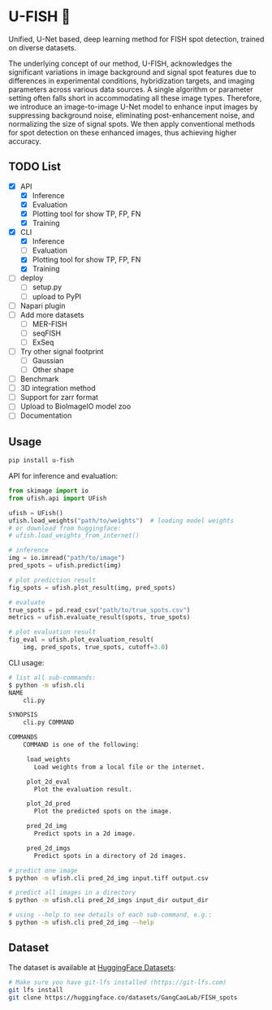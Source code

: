 # U-FISH 🎣

Unified, U-Net based, deep learning method for FISH spot detection, trained on diverse datasets.

The underlying concept of our method, U-FISH, acknowledges the significant variations in image background and signal spot features due to differences in experimental conditions, hybridization targets, and imaging parameters across various data sources. A single algorithm or parameter setting often falls short in accommodating all these image types. Therefore, we introduce an image-to-image U-Net model to enhance input images by suppressing background noise, eliminating post-enhancement noise, and normalizing the size of signal spots. We then apply conventional methods for spot detection on these enhanced images, thus achieving higher accuracy.

## TODO List

- [x] API
  + [x] Inference
  + [x] Evaluation
  + [x] Plotting tool for show TP, FP, FN
  + [x] Training
- [x] CLI
  + [x] Inference
  + [ ] Evaluation
  + [x] Plotting tool for show TP, FP, FN
  + [x] Training
- [ ] deploy
  + [ ] setup.py
  + [ ] upload to PyPI
- [ ] Napari plugin
- [ ] Add more datasets
    + [ ] MER-FISH
    + [ ] seqFISH
    + [ ] ExSeq
- [ ] Try other signal footprint
    + [ ] Gaussian
    + [ ] Other shape
- [ ] Benchmark
- [ ] 3D integration method
- [ ] Support for zarr format
- [ ] Upload to BioImageIO model zoo
- [ ] Documentation

## Usage

```bash
pip install u-fish
```

API for inference and evaluation:

```python
from skimage import io
from ufish.api import UFish

ufish = UFish()
ufish.load_weights("path/to/weights")  # loading model weights
# or download from huggingface:
# ufish.load_weights_from_internet()

# inference
img = io.imread("path/to/image")
pred_spots = ufish.predict(img)

# plot prediction result
fig_spots = ufish.plot_result(img, pred_spots)

# evaluate
true_spots = pd.read_csv("path/to/true_spots.csv")
metrics = ufish.evaluate_result(spots, true_spots)

# plot evaluation result
fig_eval = ufish.plot_evaluation_result(
    img, pred_spots, true_spots, cutoff=3.0)
```

CLI usage:

```bash
# list all sub-commands:
$ python -m ufish.cli
NAME
    cli.py

SYNOPSIS
    cli.py COMMAND

COMMANDS
    COMMAND is one of the following:

     load_weights
       Load weights from a local file or the internet.

     plot_2d_eval
       Plot the evaluation result.

     plot_2d_pred
       Plot the predicted spots on the image.

     pred_2d_img
       Predict spots in a 2d image.

     pred_2d_imgs
       Predict spots in a directory of 2d images.

# predict one image
$ python -m ufish.cli pred_2d_img input.tiff output.csv

# predict all images in a directory
$ python -m ufish.cli pred_2d_imgs input_dir output_dir

# using --help to see details of each sub-command, e.g.:
$ python -m ufish.cli pred_2d_img --help
```

## Dataset

The dataset is available at [HuggingFace Datasets](https://huggingface.co/datasets/GangCaoLab/FISH_spots):

```bash
# Make sure you have git-lfs installed (https://git-lfs.com)
git lfs install
git clone https://huggingface.co/datasets/GangCaoLab/FISH_spots
```
